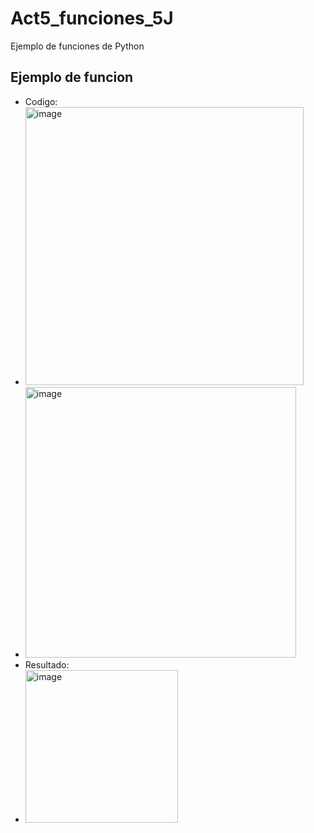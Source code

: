 # Act5_funciones_5J
Ejemplo de funciones de Python
## Ejemplo de funcion
- Codigo:
- <img width="445" alt="image" src="https://github.com/user-attachments/assets/824f5fb6-c230-4a42-9db6-ce0cacb517ad">
- <img width="433" alt="image" src="https://github.com/user-attachments/assets/2f4c0183-23f9-4388-85cd-a157388c9409">
- Resultado:
- <img width="244" alt="image" src="https://github.com/user-attachments/assets/adba4d0c-4af7-4a2d-b10f-89639f4dbd3f">


